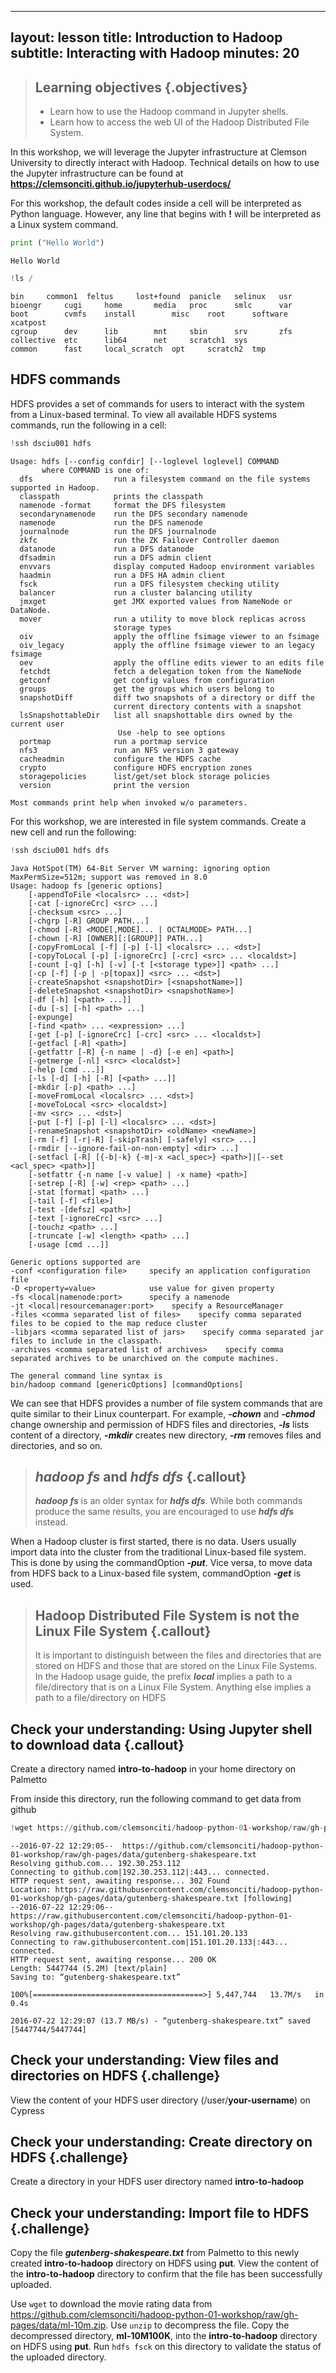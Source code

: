 
---
layout: lesson
title: Introduction to Hadoop
subtitle: Interacting with Hadoop
minutes: 20
---

> ## Learning objectives {.objectives}
> * Learn how to use the Hadoop command in Jupyter shells.
> * Learn how to access the web UI of the Hadoop Distributed File System.

In this workshop, we will leverage the Jupyter infrastructure at Clemson
University to directly interact with Hadoop. Technical details on how to use 
the Jupyter infrastructure can be found at **https://clemsonciti.github.io/jupyterhub-userdocs/**

For this workshop, the default codes inside a cell will be interpreted as Python
 language. However, any line that begins with **!** will be interpreted as a
 Linux system command.


```python
print ("Hello World")
```

    Hello World



```python
!ls /
```

    bin	    common1  feltus	    lost+found	panicle   selinux   usr
    bioengr     cugi     home	    media	proc	  smlc	    var
    boot	    cvmfs    install	    misc	root	  software  xcatpost
    cgroup	    dev      lib	    mnt		sbin	  srv	    zfs
    collective  etc      lib64	    net		scratch1  sys
    common	    fast     local_scratch  opt		scratch2  tmp


## HDFS commands
HDFS provides a set of commands for users to interact with the system from a
 Linux-based terminal. To view all available HDFS systems commands, run the
 following in a cell:


```python
!ssh dsciu001 hdfs
```

    Usage: hdfs [--config confdir] [--loglevel loglevel] COMMAND
           where COMMAND is one of:
      dfs                  run a filesystem command on the file systems supported in Hadoop.
      classpath            prints the classpath
      namenode -format     format the DFS filesystem
      secondarynamenode    run the DFS secondary namenode
      namenode             run the DFS namenode
      journalnode          run the DFS journalnode
      zkfc                 run the ZK Failover Controller daemon
      datanode             run a DFS datanode
      dfsadmin             run a DFS admin client
      envvars              display computed Hadoop environment variables
      haadmin              run a DFS HA admin client
      fsck                 run a DFS filesystem checking utility
      balancer             run a cluster balancing utility
      jmxget               get JMX exported values from NameNode or DataNode.
      mover                run a utility to move block replicas across
                           storage types
      oiv                  apply the offline fsimage viewer to an fsimage
      oiv_legacy           apply the offline fsimage viewer to an legacy fsimage
      oev                  apply the offline edits viewer to an edits file
      fetchdt              fetch a delegation token from the NameNode
      getconf              get config values from configuration
      groups               get the groups which users belong to
      snapshotDiff         diff two snapshots of a directory or diff the
                           current directory contents with a snapshot
      lsSnapshottableDir   list all snapshottable dirs owned by the current user
    						Use -help to see options
      portmap              run a portmap service
      nfs3                 run an NFS version 3 gateway
      cacheadmin           configure the HDFS cache
      crypto               configure HDFS encryption zones
      storagepolicies      list/get/set block storage policies
      version              print the version
    
    Most commands print help when invoked w/o parameters.


For this workshop, we are interested in file system commands. Create a new cell
 and run the following:


```python
!ssh dsciu001 hdfs dfs
```

    Java HotSpot(TM) 64-Bit Server VM warning: ignoring option MaxPermSize=512m; support was removed in 8.0
    Usage: hadoop fs [generic options]
    	[-appendToFile <localsrc> ... <dst>]
    	[-cat [-ignoreCrc] <src> ...]
    	[-checksum <src> ...]
    	[-chgrp [-R] GROUP PATH...]
    	[-chmod [-R] <MODE[,MODE]... | OCTALMODE> PATH...]
    	[-chown [-R] [OWNER][:[GROUP]] PATH...]
    	[-copyFromLocal [-f] [-p] [-l] <localsrc> ... <dst>]
    	[-copyToLocal [-p] [-ignoreCrc] [-crc] <src> ... <localdst>]
    	[-count [-q] [-h] [-v] [-t [<storage type>]] <path> ...]
    	[-cp [-f] [-p | -p[topax]] <src> ... <dst>]
    	[-createSnapshot <snapshotDir> [<snapshotName>]]
    	[-deleteSnapshot <snapshotDir> <snapshotName>]
    	[-df [-h] [<path> ...]]
    	[-du [-s] [-h] <path> ...]
    	[-expunge]
    	[-find <path> ... <expression> ...]
    	[-get [-p] [-ignoreCrc] [-crc] <src> ... <localdst>]
    	[-getfacl [-R] <path>]
    	[-getfattr [-R] {-n name | -d} [-e en] <path>]
    	[-getmerge [-nl] <src> <localdst>]
    	[-help [cmd ...]]
    	[-ls [-d] [-h] [-R] [<path> ...]]
    	[-mkdir [-p] <path> ...]
    	[-moveFromLocal <localsrc> ... <dst>]
    	[-moveToLocal <src> <localdst>]
    	[-mv <src> ... <dst>]
    	[-put [-f] [-p] [-l] <localsrc> ... <dst>]
    	[-renameSnapshot <snapshotDir> <oldName> <newName>]
    	[-rm [-f] [-r|-R] [-skipTrash] [-safely] <src> ...]
    	[-rmdir [--ignore-fail-on-non-empty] <dir> ...]
    	[-setfacl [-R] [{-b|-k} {-m|-x <acl_spec>} <path>]|[--set <acl_spec> <path>]]
    	[-setfattr {-n name [-v value] | -x name} <path>]
    	[-setrep [-R] [-w] <rep> <path> ...]
    	[-stat [format] <path> ...]
    	[-tail [-f] <file>]
    	[-test -[defsz] <path>]
    	[-text [-ignoreCrc] <src> ...]
    	[-touchz <path> ...]
    	[-truncate [-w] <length> <path> ...]
    	[-usage [cmd ...]]
    
    Generic options supported are
    -conf <configuration file>     specify an application configuration file
    -D <property=value>            use value for given property
    -fs <local|namenode:port>      specify a namenode
    -jt <local|resourcemanager:port>    specify a ResourceManager
    -files <comma separated list of files>    specify comma separated files to be copied to the map reduce cluster
    -libjars <comma separated list of jars>    specify comma separated jar files to include in the classpath.
    -archives <comma separated list of archives>    specify comma separated archives to be unarchived on the compute machines.
    
    The general command line syntax is
    bin/hadoop command [genericOptions] [commandOptions]
    


We can see that HDFS provides a number of file system commands that are quite
similar to their Linux counterpart. For example, ***-chown*** and ***-chmod***
 change ownership and permission of HDFS files and directories, ***-ls*** lists
  content of a directory, ***-mkdir*** creates new directory, ***-rm*** removes
   files and directories, and so on.

> ## ***hadoop fs*** and ***hdfs dfs*** {.callout}
>
> ***hadoop fs*** is an older syntax for ***hdfs dfs***. While both commands
> produce the same results, you are encouraged to use ***hdfs dfs*** instead.

When a Hadoop cluster is first started, there is no data. Users usually import
 data into the cluster from the traditional Linux-based file system. This is
 done by using the commandOption ***-put***. Vice versa, to move data from HDFS
 back to a Linux-based file system, commandOption ***-get*** is used.

> ## Hadoop Distributed File System is not the Linux File System {.callout}
>
> It is important to distinguish between the files and directories that are
> stored on HDFS and those that are stored on the Linux File Systems. In the
> Hadoop usage guide, the prefix ***local*** implies a path to a file/directory
> that is on a Linux File System. Anything else implies a path to a
> file/directory on HDFS

## Check your understanding: Using Jupyter shell to download data {.callout}

Create a directory named **intro-to-hadoop** in your home directory on Palmetto

From inside this directory, run the following command to get data from github


```python
!wget https://github.com/clemsonciti/hadoop-python-01-workshop/raw/gh-pages/data/gutenberg-shakespeare.txt
```

    --2016-07-22 12:29:05--  https://github.com/clemsonciti/hadoop-python-01-workshop/raw/gh-pages/data/gutenberg-shakespeare.txt
    Resolving github.com... 192.30.253.112
    Connecting to github.com|192.30.253.112|:443... connected.
    HTTP request sent, awaiting response... 302 Found
    Location: https://raw.githubusercontent.com/clemsonciti/hadoop-python-01-workshop/gh-pages/data/gutenberg-shakespeare.txt [following]
    --2016-07-22 12:29:06--  https://raw.githubusercontent.com/clemsonciti/hadoop-python-01-workshop/gh-pages/data/gutenberg-shakespeare.txt
    Resolving raw.githubusercontent.com... 151.101.20.133
    Connecting to raw.githubusercontent.com|151.101.20.133|:443... connected.
    HTTP request sent, awaiting response... 200 OK
    Length: 5447744 (5.2M) [text/plain]
    Saving to: “gutenberg-shakespeare.txt”
    
    100%[======================================>] 5,447,744   13.7M/s   in 0.4s    
    
    2016-07-22 12:29:07 (13.7 MB/s) - “gutenberg-shakespeare.txt” saved [5447744/5447744]
    


## Check your understanding: View files and directories on HDFS {.challenge}

View the content of your HDFS user directory (/user/**your-username**) on
 Cypress

## Check your understanding: Create directory on HDFS {.challenge}

Create a directory in your HDFS user directory named **intro-to-hadoop**

## Check your understanding: Import file to HDFS {.challenge}

Copy the file ***gutenberg-shakespeare.txt*** from Palmetto to this newly
 created **intro-to-hadoop** directory on HDFS using **put**. View the content of
 the **intro-to-hadoop** directory to confirm that the file has been
 successfully uploaded.
 
Use `wget` to download the movie rating data from https://github.com/clemsonciti/hadoop-python-01-workshop/raw/gh-pages/data/ml-10m.zip. Use `unzip` to decompress the file. Copy the decompressed directory, **ml-10M100K**, into the
**intro-to-hadoop** directory on HDFS using **put**. Run `hdfs fsck` on this directory to validate the status of 
the uploaded directory. 
